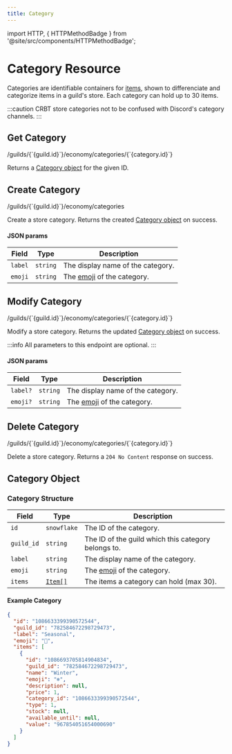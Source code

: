 ```yaml
---
title: Category
---
```


import HTTP, { HTTPMethodBadge } from '@site/src/components/HTTPMethodBadge';

# Category Resource

Categories are identifiable containers for [items](./items), shown to differenciate and categorize items in a guild's store. Each category can hold up to 30 items.

:::caution
CRBT store categories not to be confused with Discord's category channels.
:::

## Get Category

<HTTPMethodBadge type="GET">
  /guilds/{`{guild.id}`}/economy/categories/{`{category.id}`}
</HTTPMethodBadge>

Returns a [Category object](#category-object) for the given ID.

## Create Category

<HTTPMethodBadge type="POST">
  /guilds/{`{guild.id}`}/economy/categories
</HTTPMethodBadge>

Create a store category. Returns the created [Category object](#category-object) on success.

#### JSON params

| Field   | Type     | Description                                        |
| ------- | -------- | -------------------------------------------------- |
| `label` | `string` | The display name of the category.                  |
| `emoji` | `string` | The [emoji](/api/reference#emoji) of the category. |

## Modify Category

<HTTPMethodBadge type="PATCH">
  /guilds/{`{guild.id}`}/economy/categories/{`{category.id}`}
</HTTPMethodBadge>

Modify a store category. Returns the updated [Category object](#category-object) on success.

:::info
All parameters to this endpoint are optional.
:::

#### JSON params

| Field    | Type     | Description                                        |
| -------- | -------- | -------------------------------------------------- |
| `label?` | `string` | The display name of the category.                  |
| `emoji?` | `string` | The [emoji](/api/reference#emoji) of the category. |

## Delete Category

<HTTPMethodBadge type="DELETE">
  /guilds/{`{guild.id}`}/economy/categories/{`{category.id}`}
</HTTPMethodBadge>

Delete a store category. Returns a `204 No Content` response on success.

## Category Object

### Category Structure

| Field      | Type                            | Description                                         |
| ---------- | ------------------------------- | --------------------------------------------------- |
| `id`       | `snowflake`                     | The ID of the category.                             |
| `guild_id` | `string`                        | The ID of the guild which this category belongs to. |
| `label`    | `string`                        | The display name of the category.                   |
| `emoji`    | `string`                        | The [emoji](/api/reference#emoji) of the category.  |
| `items`    | [`Item[]`](./items#item-object) | The items a category can hold (max 30).             |

#### Example Category

```json
{
  "id": "1086633399390572544",
  "guild_id": "782584672298729473",
  "label": "Seasonal",
  "emoji": "🍁",
  "items": [
    {
      "id": "1086693705814904834",
      "guild_id": "782584672298729473",
      "name": "Winter",
      "emoji": "❄️",
      "description": null,
      "price": 1,
      "category_id": "1086633399390572544",
      "type": 1,
      "stock": null,
      "available_until": null,
      "value": "967854051654000690"
    }
  ]
}
```
